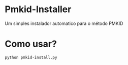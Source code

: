 # Pmkid-Installer
Um simples instalador automatico para o método PMKID 


# Como usar?
```
python pmkid-install.py
```
